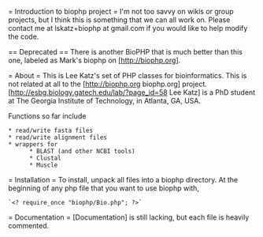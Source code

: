 = Introduction to biophp project =
I'm not too savvy on wikis or group projects, but I think this is something that we can all work on.  Please contact me at lskatz+biophp at gmail.com if you would like to help modify the code.

== Deprecated ==
There is another BioPHP that is much better than this one, labeled as Mark's biophp on [http://biophp.org].

= About =
This is Lee Katz's set of PHP classes for bioinformatics. This is not related at all to the [http://biophp.org biophp.org] project. [http://esbg.biology.gatech.edu/lab/?page_id=58 Lee Katz] is a PhD student at The Georgia Institute of Technology, in Atlanta, GA, USA.

Functions so far include

    * read/write fasta files
    * read/write alignment files
    * wrappers for
          * BLAST (and other NCBI tools)
          * Clustal
          * Muscle 

= Installation =
To install, unpack all files into a biophp directory. At the beginning of any php file that you want to use biophp with,

    `<? require_once "biophp/Bio.php"; ?>`

= Documentation =
[Documentation] is still lacking, but each file is heavily commented.
